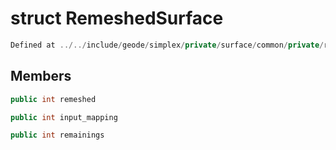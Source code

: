 # struct RemeshedSurface

```cpp
Defined at ../../include/geode/simplex/private/surface/common/private/remeshed_info.h#47
```

## Members

```cpp
public int remeshed

```

```cpp
public int input_mapping

```

```cpp
public int remainings

```



